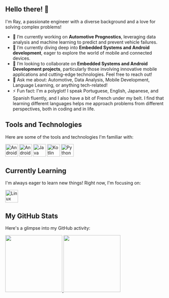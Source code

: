 ## Hello there! 👋

I'm Ray, a passionate engineer with a diverse background and a love for solving complex problems!

- 🔭 I’m currently working on **Automotive Prognostics**, leveraging data analysis and machine learning to predict and prevent vehicle failures.
- 🌱 I’m currently diving deep into **Embedded Systems and Android development**, eager to explore the world of mobile and connected devices.
- 👯 I’m looking to collaborate on **Embedded Systems and Android Development projects**, particularly those involving innovative mobile applications and cutting-edge technologies. Feel free to reach out!
- 💬 Ask me about: Automotive, Data Analysis, Mobile Development, Language Learning, or anything tech-related!
- ⚡ Fun fact: I'm a polyglot! I speak Portuguese, English, Japanese, and Spanish fluently, and I also have a bit of French under my belt. I find that learning different languages helps me approach problems from different perspectives, both in coding and in life.

## Tools and Technologies

Here are some of the tools and technologies I'm familiar with:

<img loading="lazy" src="https://cdn.jsdelivr.net/gh/devicons/devicon@latest/icons/android/android-original.svg" width="40" height="40" alt="Android"/> <img loading="lazy" src="https://cdn.jsdelivr.net/gh/devicons/devicon@latest/icons/androidstudio/androidstudio-original.svg" width="40" height="40" alt="AndroidStuio"/> <img loading="lazy" src="https://cdn.jsdelivr.net/gh/devicons/devicon@latest/icons/java/java-original.svg" width="40" height="40" alt="Java"/> <img loading="lazy" src="https://cdn.jsdelivr.net/gh/devicons/devicon@latest/icons/kotlin/kotlin-original.svg" width="40" height="40" alt="Kotlin"/> <img loading="lazy" src="https://cdn.jsdelivr.net/gh/devicons/devicon@latest/icons/python/python-original.svg" width="40" height="40" alt="Python"/>
          
    


## Currently Learning

I'm always eager to learn new things! Right now, I'm focusing on:

<img loading="lazy" src="https://cdn.jsdelivr.net/gh/devicons/devicon/icons/linux/linux-original.svg" width="40" height="40" alt="Linux"/>

## My GitHub Stats

Here's a glimpse into my GitHub activity:

<div>
<a href="https://github.com/rayandradez">
<img loading="lazy" height="180em" src="https://github-readme-stats.vercel.app/api/top-langs/?username=rayandradez&layout=compact&langs_count=7&theme=dracula"/>
<img loading="lazy" height="180em" src="https://github-readme-stats.vercel.app/api?username=rayandradez&show_icons=true&theme=dracula&include_all_commits=true&count_private=true"/>
</div>

